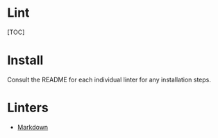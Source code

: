 # Lint
[TOC]

# Install
Consult the README for each individual linter for any installation steps.

# Linters
- [Markdown](markdown/README.md)
